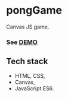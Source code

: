 # pongGame
Canvas JS game.

### See [DEMO](https://paulinastefanska.github.io/pongGame)

## Tech stack

- HTML, CSS,
- Canvas,
- JavaScript ES6.
